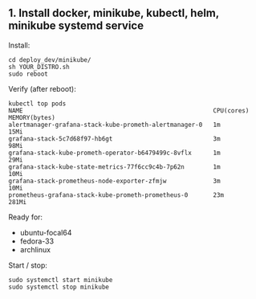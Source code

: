 ## 1. Install docker, minikube, kubectl, helm, minikube systemd service
Install:

```
cd deploy_dev/minikube/
sh YOUR_DISTRO.sh
sudo reboot
```
Verify (after reboot):
```
kubectl top pods
NAME                                                     CPU(cores)   MEMORY(bytes)   
alertmanager-grafana-stack-kube-prometh-alertmanager-0   1m           15Mi            
grafana-stack-5c7d68f97-hb6gt                            3m           98Mi            
grafana-stack-kube-prometh-operator-b6479499c-8vflx      1m           29Mi            
grafana-stack-kube-state-metrics-77f6cc9c4b-7p62n        1m           10Mi            
grafana-stack-prometheus-node-exporter-zfmjw             3m           10Mi            
prometheus-grafana-stack-kube-prometh-prometheus-0       23m          281Mi
```

Ready for:
* ubuntu-focal64
* fedora-33
* archlinux

Start / stop:
```
sudo systemctl start minikube
sudo systemctl stop minikube
```
